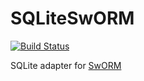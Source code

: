 # SQLiteSwORM

[![Build Status](https://travis-ci.com/NobodyNada/SQLiteSwORM.svg)](https://travis-ci.com/NobodyNada/SQLiteSwORM)

SQLite adapter for [SwORM](https://github.com/NobodyNada/SwORM)
